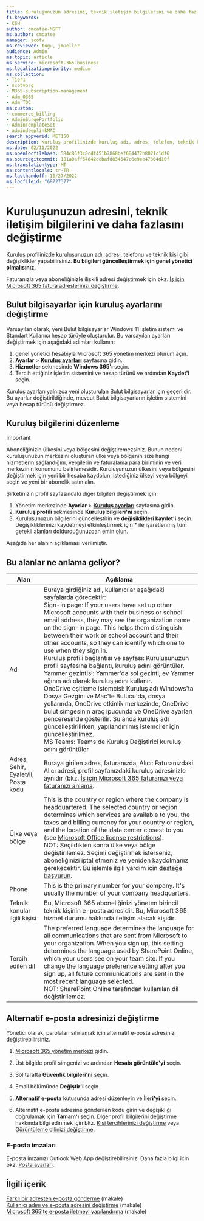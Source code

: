 ```yaml
---
title: Kuruluşunuzun adresini, teknik iletişim bilgilerini ve daha fazlasını değiştirme
f1.keywords:
- CSH
author: cmcatee-MSFT
ms.author: cmcatee
manager: scotv
ms.reviewer: tugu, jmueller
audience: Admin
ms.topic: article
ms.service: microsoft-365-business
ms.localizationpriority: medium
ms.collection:
- Tier1
- scotvorg
- M365-subscription-management
- Adm_O365
- Adm_TOC
ms.custom:
- commerce_billing
- AdminSurgePortfolio
- AdminTemplateSet
- admindeeplinkMAC
search.appverid: MET150
description: Kuruluş profilinizde kuruluş adı, adres, telefon, teknik kişi ve e-posta gibi değişiklikler yapın.
ms.date: 02/11/2022
ms.openlocfilehash: 584c86f3c8cdf451b7868bef684472b8021c1df6
ms.sourcegitcommit: 181a0aff54842dcbafd834647c6e9ee47304d10f
ms.translationtype: MT
ms.contentlocale: tr-TR
ms.lasthandoff: 10/27/2022
ms.locfileid: "68727377"
---
```

# <a name="change-your-organizations-address-technical-contact-and-more"></a>Kuruluşunuzun adresini, teknik iletişim bilgilerini ve daha fazlasını değiştirme
  
Kuruluş profilinizde kuruluşunuzun adı, adresi, telefonu ve teknik kişi gibi değişiklikler yapabilirsiniz. **Bu bilgileri güncelleştirmek için genel yönetici olmalısınız.**
  
Faturanızla veya aboneliğinizle ilişkili adresi değiştirmek için bkz. [İş için Microsoft 365 fatura adreslerinizi değiştirme](../../commerce/billing-and-payments/change-your-billing-addresses.md).

## <a name="change-organization-settings-for-cloud-pcs"></a>Bulut bilgisayarlar için kuruluş ayarlarını değiştirme

Varsayılan olarak, yeni Bulut bilgisayarlar Windows 11 işletim sistemi ve Standart Kullanıcı hesap türüyle oluşturulur. Bu varsayılan ayarları değiştirmek için aşağıdaki adımları kullanın:

1. genel yönetici hesabıyla Microsoft 365 yönetim merkezi oturum açın.
2. **Ayarlar** \> <a href="https://go.microsoft.com/fwlink/p/?linkid=2053743" target="_blank">**Kuruluş ayarları**</a> sayfasına gidin.
3. **Hizmetler** sekmesinde **Windows 365'ı** seçin.
4. Tercih ettiğiniz işletim sistemini ve hesap türünü ve ardından **Kaydet'i** seçin.

Kuruluş ayarları yalnızca yeni oluşturulan Bulut bilgisayarlar için geçerlidir. Bu ayarlar değiştirildiğinde, mevcut Bulut bilgisayarların işletim sistemini veya hesap türünü değiştirmez.

## <a name="edit-organization-information"></a>Kuruluş bilgilerini düzenleme

> [!IMPORTANT]
> Aboneliğinizin ülkesini veya bölgesini değiştiremezsiniz. Bunun nedeni kuruluşunuzun merkezini oluşturan ülke veya bölgenin size hangi hizmetlerin sağlandığını, vergilerin ve faturalama para biriminin ve veri merkezinin konumunu belirlemesidir. Kuruluşunuzun ülkesini veya bölgesini değiştirmek için yeni bir hesaba kaydolun, istediğiniz ülkeyi veya bölgeyi seçin ve yeni bir abonelik satın alın.

Şirketinizin profil sayfasındaki diğer bilgileri değiştirmek için:
  
1. Yönetim merkezinde **Ayarlar** \> <a href="https://go.microsoft.com/fwlink/p/?linkid=2053743" target="_blank">**Kuruluş ayarları**</a> sayfasına gidin.
2. **Kuruluş profili** sekmesinde **Kuruluş bilgileri'ni** seçin.
3. Kuruluşunuzun bilgilerini güncelleştirin ve **değişiklikleri kaydet'i** seçin. Değişikliklerinizi kaydetmeyi etkinleştirmek için * ile işaretlenmiş tüm gerekli alanları doldurduğunuzdan emin olun.

Aşağıda her alanın açıklaması verilmiştir.

## <a name="what-do-these-fields-mean"></a>Bu alanlar ne anlama geliyor?

|**Alan**  |**Açıklama**  |
|---------|---------|
|Ad  <br/>   | Buraya girdiğiniz adı, kullanıcılar aşağıdaki sayfalarda görecektir:  <br/>  Sign-in page: If your users have set up other Microsoft accounts with their business or school email address, they may see the organization name on the sign-in page. This helps them distinguish between their work or school account and their other accounts, so they can identify which one to use when they sign in.  <br/>  Kuruluş profili bağlantısı ve sayfası: Kuruluşunuzun profil sayfasına bağlantı, kuruluş adını görüntüler.  <br/>  Yammer gezintisi: Yammer'da sol gezinti, ev Yammer ağının adı olarak kuruluş adını kullanır.  <br/> OneDrive eşitleme istemcisi: Kuruluş adı Windows'ta Dosya Gezgini ve Mac'te Bulucu'da, dosya yollarında, OneDrive etkinlik merkezinde, OneDrive bulut simgesinin araç ipucunda ve OneDrive ayarları penceresinde gösterilir. Şu anda kuruluş adı güncelleştirilirken, yapılandırılmış istemciler için güncelleştirilmez. <br/> MS Teams: Teams'de Kuruluş Değiştirici kuruluş adını görüntüler <br/>  |
|Adres, Şehir, Eyalet/İl, Posta kodu  <br/>     | Buraya girilen adres, faturanızda, Alıcı: Faturanızdaki Alıcı adresi, profil sayfanızdaki kuruluş adresinizle aynıdır (bkz. [İş için Microsoft 365 faturanızı veya faturanızı anlama](../../commerce/billing-and-payments/understand-your-invoice2.md).  <br/>        |
|Ülke veya bölge  <br/>    | This is the country or region where the company is headquartered. The selected country or region determines which services are available to you, the taxes and billing currency for your country or region, and the location of the data center closest to you (see [Microsoft Office license restrictions](https://office.microsoft.com/redir/FX103037529)).<br/>NOT: Seçildikten sonra ülke veya bölge değiştirilemez. Seçimi değiştirmek isterseniz, aboneliğinizi iptal etmeniz ve yeniden kaydolmanız gerekecektir. Bu işlemle ilgili yardım için [desteğe başvurun](../../business-video/get-help-support.md).        |
|Phone  <br/>     | This is the primary number for your company. It's usually the number of your company headquarters.  <br/>        |
|Teknik konular ilgili kişisi  <br/> |Bu, Microsoft 365 aboneliğinizi yöneten birincil teknik kişinin e-posta adresidir. Bu, Microsoft 365 hizmet durumu hakkında iletişim alacak kişidir.  <br/> |
|Tercih edilen dil  <br/> |The preferred language determines the language for all communications that are sent from Microsoft to your organization. When you sign up, this setting determines the language used by SharePoint Online, which your users see on your team site. If you change the language preference setting after you sign up, all future communications are sent in the most recent language selected.  <br/> NOT: SharePoint Online tarafından kullanılan dil değiştirilemez.           |

## <a name="change-your-alternate-email-address"></a>Alternatif e-posta adresinizi değiştirme

Yönetici olarak, parolaları sıfırlamak için alternatif e-posta adresinizi değiştirebilirsiniz.

1. <a href="https://go.microsoft.com/fwlink/p/?linkid=2024339" target="_blank">Microsoft 365 yönetim merkezi</a> gidin.

2. Üst bilgide profil simgenizi ve ardından **Hesabı görüntüle'yi** seçin.

3. Sol tarafta **Güvenlik bilgileri'ni** seçin.

4. Email bölümünde **Değiştir'i** seçin

5. **Alternatif e-posta** kutusunda adresi düzenleyin ve **İleri'yi** seçin.

6. Alternatif e-posta adresine gönderilen kodu girin ve değişikliği doğrulamak için **Tamam'ı** seçin.
Diğer profil bilgilerini değiştirme hakkında bilgi edinmek için bkz. [Kişi tercihlerinizi değiştirme](change-contact-preferences.md) veya [Görüntüleme dilinizi değiştirme](https://support.microsoft.com/office/6f238bff-5252-441e-b32b-655d5d85d15b).
  
### <a name="email-signatures"></a>E-posta imzaları
  
E-posta imzanızı Outlook Web App değiştirebilirsiniz. Daha fazla bilgi için bkz. [Posta ayarları](https://support.microsoft.com/office/30c69a79-efc6-42d2-b740-4bf1c1f8a01c).

## <a name="related-content"></a>İlgili içerik

[Farklı bir adresten e-posta gönderme](https://support.microsoft.com/office/ccba89cb-141c-4a36-8c56-6d16a8556d2e) (makale)\
[Kullanıcı adını ve e-posta adresini değiştirme](../add-users/change-a-user-name-and-email-address.md) (makale)\
[Microsoft 365'te e-posta iletmeyi yapılandırma](../email/configure-email-forwarding.md) (makale)
